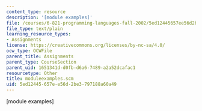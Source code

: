```yaml
---
content_type: resource
description: '[module examples]'
file: /courses/6-821-programming-languages-fall-2002/5ed12445657ee56d2be3797188a60a49_moduleexamples.scm
file_type: text/plain
learning_resource_types:
- Assignments
license: https://creativecommons.org/licenses/by-nc-sa/4.0/
ocw_type: OCWFile
parent_title: Assignments
parent_type: CourseSection
parent_uid: 1651341d-d0fb-d6a6-7489-a2a52dcafac1
resourcetype: Other
title: moduleexamples.scm
uid: 5ed12445-657e-e56d-2be3-797188a60a49
---
```

[module examples]